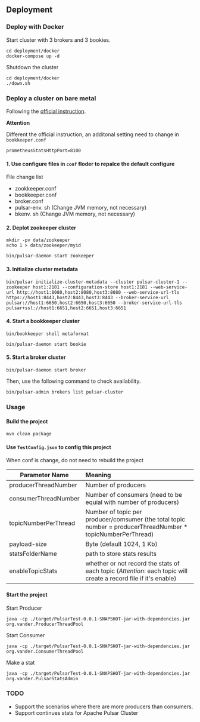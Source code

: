 ## Deployment

### Deploy with Docker

Start cluster with 3 brokers and 3 bookies.

```shell script
cd deployment/docker
docker-compose up -d
```

Shutdown the cluster
```shell script
cd deployment/docker
./down.sh
```

### Deploy a cluster on bare metal

Following the [official instruction](https://pulsar.apache.org/docs/en/deploy-bare-metal/).

**Attention**

Different the official instruction, an additonal setting need to change in `bookkeeper.conf`
```
prometheusStatsHttpPort=8100
```

#### 1. Use configure files in `conf` floder to repalce the default configure

File change list

+ zookkeeper.conf
+ bookkeeper.conf
+ broker.conf
+ pulsar-env. sh (Change JVM memory, not necessary)
+ bkenv. sh (Change JVM memory, not necessary)

#### 2. Deplot zookeeper cluster

```shell script
mkdir -pv data/zookeeper
echo 1 > data/zookeeper/myid
```

```shell script
bin/pulsar-daemon start zookeeper
```

#### 3. Initialize cluster metadata

```shell script
bin/pulsar initialize-cluster-metadata --cluster pulsar-cluster-1 --zookeeper host1:2181 --configuration-store host1:2181 --web-service-url http://host1:8080,host2:8080,host3:8080 --web-service-url-tls https://host1:8443,host2:8443,host3:8443 --broker-service-url pulsar://host1:6650,host2:6650,host3:6650 --broker-service-url-tls pulsar+ssl://host1:6651,host2:6651,host3:6651
```

#### 4. Start a bookkeeper cluster

```shell script
bin/bookkeeper shell metaformat
```

```shell script
bin/pulsar-daemon start bookie
```

#### 5. Start a broker cluster

```shell script
bin/pulsar-daemon start broker
```

Then, use the following command to check availability.

```shell script
bin/pulsar-admin brokers list pulsar-cluster
```

### Usage

#### Build the project

```shell script
mvn clean package
```

#### Use `TestConfig.json` to config this project

When conf is change, do not need to rebuild the project

| Parameter Name | Meaning |
| ------------- | :---------- |
| producerThreadNumber | Number of producers |
| consumerThreadNumber | Number of consumers (need to be equial with number of producers) |
| topicNumberPerThread | Number of topic per producer/comsumer (the total topic number = producerThreadNumber * topicNumberPerThread) |
| payload-size | Byte (default 1024, 1 Kb) |
| statsFolderName | path to store stats results |
| enableTopicStats | whether or not record the stats of each topic (*Attention*: each topic will create a record file if it's enable) |

#### Start the project

Start Producer

```shell script
java -cp ./target/PulsarTest-0.0.1-SNAPSHOT-jar-with-dependencies.jar org.vander.ProducerThreadPool
```

Start Consumer

```shell script
java -cp ./target/PulsarTest-0.0.1-SNAPSHOT-jar-with-dependencies.jar org.vander.ConsumerThreadPool
```

Make a stat

```shell script
java -cp ./target/PulsarTest-0.0.1-SNAPSHOT-jar-with-dependencies.jar org.vander.PulsarStatsAdmin
```

### TODO

+ Support the scenarios where there are more producers than consumers.
+ Support continues stats for Apache Pulsar Cluster